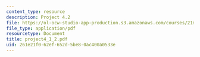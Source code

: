 ```yaml
---
content_type: resource
description: Project 4.2
file: https://ol-ocw-studio-app-production.s3.amazonaws.com/courses/21m-113-developing-musical-structures-fall-2002/261e21f062ef652d5be80ac400a0533e_project4_1_2.pdf
file_type: application/pdf
resourcetype: Document
title: project4_1_2.pdf
uid: 261e21f0-62ef-652d-5be8-0ac400a0533e
---
```

